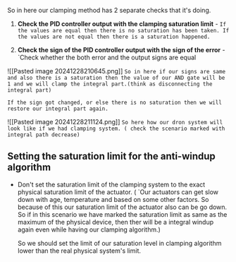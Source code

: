 So in here our clamping method has 2 separate checks that it's doing.

1. **Check the PID controller output with the clamping saturation limit** - `If the values are equal then there is no saturation has been taken. If the values are not equal then there is a saturation happened.`

2.  **Check the sign of the PID controller output with the sign of the error** - `Check whether the both error and the output signs are equal

![[Pasted image 20241228210645.png]]
`So in here if our signs are same and also there is a saturation then the value of our AND gate will be 1 and we will clamp the integral part.(think as disconnecting the integral part)`

`If the sign got changed, or else there is no saturation then we will restore our integral part again.`

![[Pasted image 20241228211124.png]]
`So here how our dron system will look like if we had clamping system. ( check the scenario marked with integral path decrease)`

## Setting the saturation limit for the anti-windup algorithm

- Don't set the saturation limit of the clamping system to the exact physical saturation limit of the actuator.  ( `Our actuators can get slow down with age, temperature and based on some other factors. So because of this our saturation limit of the actuator also can be go down. So if in this scenario we have marked the saturation limit as same as the maximum of the physical device, then ther will be a integral windup again even while having our clamping algorithm.)

	So we should set the limit of our saturation level in clamping algorithm lower than the real physical system's limit.
	